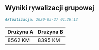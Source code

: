 ## Wyniki rywalizacji grupowej

```markdown
Aktualizacja: 2020-05-27 01:26:12
```

Drużyna A | Drużyna B
------------ | -------------
 8562 KM | 8395 KM